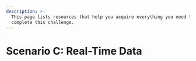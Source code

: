 ```yaml
---
description: >-
  This page lists resources that help you acquire everything you need to
  complete this challenge.
---
```


# Scenario C: Real-Time Data

